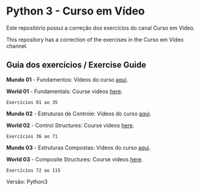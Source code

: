 # Python 3 - Curso em Vídeo
Este repositório possui a correção dos exercícios do canal Curso em Vídeo.

This repository has a correction of the exercises in the Curso em Vídeo channel.

## Guia dos exercícios / Exercise Guide

**Mundo 01** - Fundamentos: Vídeos do curso [aqui](https://www.youtube.com/playlist?list=PLHz_AreHm4dlKP6QQCekuIPky1CiwmdI6).

**World 01** - Fundamentals: Course videos [here](https://www.youtube.com/playlist?list=PLHz_AreHm4dlKP6QQCekuIPky1CiwmdI6).

	Exercícios 01 ao 35

**Mundo 02** - Estruturas de Controle: Vídeos do curso [aqui](https://www.youtube.com/playlist?list=PLHz_AreHm4dk_nZHmxxf_J0WRAqy5Czye).

**World 02** - Control Structures: Course videos [here](https://www.youtube.com/playlist?list=PLHz_AreHm4dk_nZHmxxf_J0WRAqy5Czye).

	Exercícios 36 ao 71

**Mundo 03** - Estruturas Compostas: Vídeos do curso [aqui](https://www.youtube.com/playlist?list=PLHz_AreHm4dksnH2jVTIVNviIMBVYyFnH).

**World 03** - Composite Structures: Course videos [here](https://www.youtube.com/playlist?list=PLHz_AreHm4dksnH2jVTIVNviIMBVYyFnH).

	Exercícios 72 ao 115

Versão: Python3
